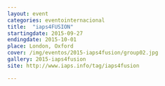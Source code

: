 ```yaml
---
layout: event
categories: eventointernacional
title:  "iaps4FUSION"
startingdate: 2015-09-27
endingdate: 2015-10-01
place: London, Oxford
cover: /img/eventos/2015-iaps4fusion/group02.jpg
gallery: 2015-iaps4fusion
site: http://www.iaps.info/tag/iaps4fusion

---
```

